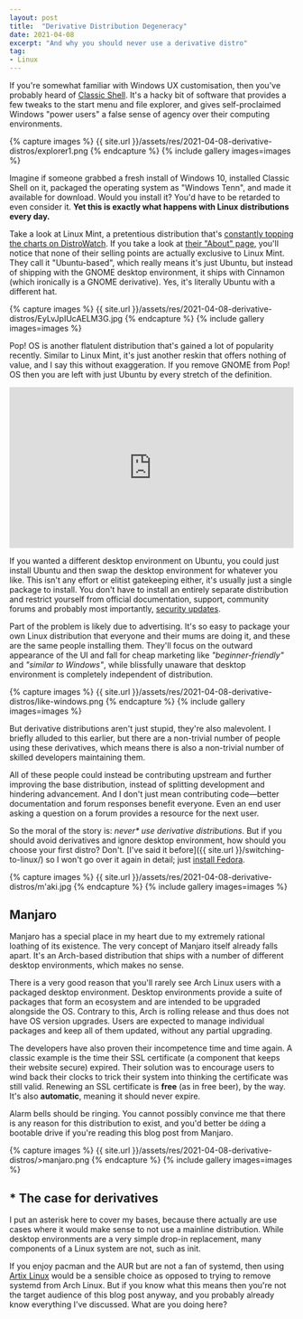 ```yaml
---
layout: post
title:  "Derivative Distribution Degeneracy"
date: 2021-04-08
excerpt: "And why you should never use a derivative distro"
tag:
- Linux
---
```


If you're somewhat familiar with Windows UX customisation, then you've probably heard of [Classic Shell](http://www.classicshell.net). It's a hacky bit of software that provides a few tweaks to the start menu and file explorer, and gives self-proclaimed Windows "power users" a false sense of agency over their computing environments.

{% capture images %}
    {{ site.url }}/assets/res/2021-04-08-derivative-distros/explorer1.png
{% endcapture %}
{% include gallery images=images %}

Imagine if someone grabbed a fresh install of Windows 10, installed Classic Shell on it, packaged the operating system as "Windows Tenn", and made it available for download. Would you install it? You'd have to be retarded to even consider it. **Yet this is exactly what happens with Linux distributions every day.**

Take a look at Linux Mint, a pretentious distribution that's [constantly topping the charts on DistroWatch](https://distrowatch.com/). If you take a look at [their "About" page](https://linuxmint.com/about.php), you'll notice that none of their selling points are actually exclusive to Linux Mint. They call it "Ubuntu-based", which really means it's just Ubuntu, but instead of shipping with the GNOME desktop environment, it ships with Cinnamon (which ironically is a GNOME derivative). Yes, it's literally Ubuntu with a different hat.

{% capture images %}
    {{ site.url }}/assets/res/2021-04-08-derivative-distros/EyLvJpIUcAELM3G.jpg
{% endcapture %}
{% include gallery images=images %}

Pop! OS is another flatulent distribution that's gained a lot of popularity recently. Similar to Linux Mint, it's just another reskin that offers nothing of value, and I say this without exaggeration. If you remove GNOME from Pop! OS then you are left with just Ubuntu by every stretch of the definition.

<div style="width: 100%; height: 0px; position: relative; padding-bottom: 56.471%;"><iframe src="https://streamable.com/e/9zkidj" frameborder="0" width="100%" height="100%" allowfullscreen style="width: 100%; height: 100%; position: absolute;"></iframe></div>

If you wanted a different desktop environment on Ubuntu, you could just install Ubuntu and then swap the desktop environment for whatever you like. This isn't any effort or elitist gatekeeping either, it's usually just a single package to install. You don't have to install an entirely separate distribution and restrict yourself from official documentation, support, community forums and probably most importantly, [security updates](https://blog.frizn.fr/linux-kernel/cve-2020-14381).

Part of the problem is likely due to advertising. It's so easy to package your own Linux distribution that everyone and their mums are doing it, and these are the same people installing them. They'll focus on the outward appearance of the UI and fall for cheap marketing like _"beginner-friendly"_ and _"similar to Windows"_, while blissfully unaware that desktop environment is completely independent of distribution.

{% capture images %}
    {{ site.url }}/assets/res/2021-04-08-derivative-distros/like-windows.png
{% endcapture %}
{% include gallery images=images %}

But derivative distributions aren't just stupid, they're also malevolent. I briefly alluded to this earlier, but there are a non-trivial number of people using these derivatives, which means there is also a non-trivial number of skilled developers maintaining them.

All of these people could instead be contributing upstream and further improving the base distribution, instead of splitting development and hindering advancement. And I don't just mean contributing code—better documentation and forum responses benefit everyone. Even an end user asking a question on a forum provides a resource for the next user.

So the moral of the story is: _never\* use derivative distributions_. But if you should avoid derivatives and ignore desktop environment, how should you choose your first distro? Don't. [I've said it before]({{ site.url }}/switching-to-linux/) so I won't go over it again in detail; just [install Fedora](https://getfedora.org/en/workstation/).

{% capture images %}
    {{ site.url }}/assets/res/2021-04-08-derivative-distros/m'aki.jpg
{% endcapture %}
{% include gallery images=images %}

## Manjaro

Manjaro has a special place in my heart due to my extremely rational loathing of its existence. The very concept of Manjaro itself already falls apart. It's an Arch-based distribution that ships with a number of different desktop environments, which makes no sense.

There is a very good reason that you'll rarely see Arch Linux users with a packaged desktop environment. Desktop environments provide a suite of packages that form an ecosystem and are intended to be upgraded alongside the OS. Contrary to this, Arch is rolling release and thus does not have OS version upgrades. Users are expected to manage individual packages and keep all of them updated, without any partial upgrading.

The developers have also proven their incompetence time and time again. A classic example is the time their SSL certificate (a component that keeps their website secure) expired. Their solution was to encourage users to wind back their clocks to trick their system into thinking the certificate was still valid. Renewing an SSL certificate is **free** (as in free beer), by the way. It's also **automatic**, meaning it should never expire.

Alarm bells should be ringing. You cannot possibly convince me that there is any reason for this distribution to exist, and you'd better be `dd`ing a bootable drive if you're reading this blog post from Manjaro.

{% capture images %}
    {{ site.url }}/assets/res/2021-04-08-derivative-distros/>manjaro.png
{% endcapture %}
{% include gallery images=images %}

## \* The case for derivatives

I put an asterisk here to cover my bases, because there actually are use cases where it would make sense to not use a mainline distribution. While desktop environments are a very simple drop-in replacement, many components of a Linux system are not, such as init.

If you enjoy pacman and the AUR but are not a fan of systemd, then using [Artix Linux](https://artixlinux.org) would be a sensible choice as opposed to trying to remove systemd from Arch Linux. But if you know what this means then you're not the target audience of this blog post anyway, and you probably already know everything I've discussed. What are you doing here?
